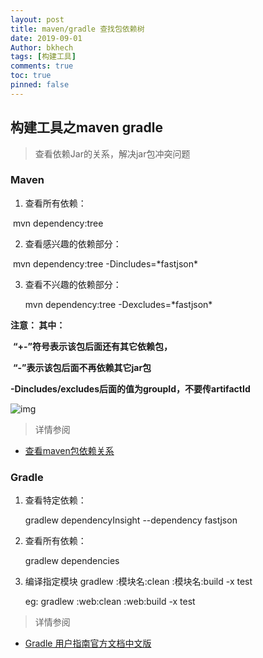 ```yaml
---
layout: post
title: maven/gradle 查找包依赖树
date: 2019-09-01
Author: bkhech
tags: [构建工具]
comments: true
toc: true
pinned: false
---
```


## 构建工具之maven gradle

>  查看依赖Jar的关系，解决jar包冲突问题

### Maven 

1. 查看所有依赖：

​        mvn dependency:tree

2. 查看感兴趣的依赖部分：

​       mvn dependency:tree -Dincludes=\*fastjson* 

3. 查看不兴趣的依赖部分：

   mvn dependency:tree -Dexcludes=\*fastjson* 



**注意： 其中：**

​      **“+-”符号表示该包后面还有其它依赖包，**

​      **“\-”表示该包后面不再依赖其它jar包**

​       **-Dincludes/excludes后面的值为groupId，不要传artifactId**

![img](C:\Users\guowm\AppData\Local\Temp\企业微信截图_15790687329249.png)



> 详情参阅

- [查看maven包依赖关系](https://blog.csdn.net/u010003835/article/details/81633093)

### Gradle

1. 查看特定依赖：

   gradlew dependencyInsight --dependency fastjson

2. 查看所有依赖：

   gradlew dependencies
3. 编译指定模块
   gradlew :模块名:clean :模块名:build -x test
   
   eg: gradlew :web:clean :web:build -x test


> 详情参阅

- [Gradle 用户指南官方文档中文版](https://doc.yonyoucloud.com/doc/wiki/project/GradleUserGuide-Wiki/index.html)
